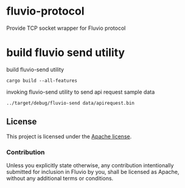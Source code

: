 # fluvio-protocol

Provide TCP socket wrapper for Fluvio protocol

# build fluvio send utility

build fluvio-send utility

```cargo build --all-features```

invoking fluvio-send utility to send api request sample data

```../target/debug/fluvio-send data/apirequest.bin```

## License

This project is licensed under the [Apache license](LICENSE-APACHE).

### Contribution

Unless you explicitly state otherwise, any contribution intentionally submitted
for inclusion in Fluvio by you, shall be licensed as Apache, without any additional
terms or conditions.
